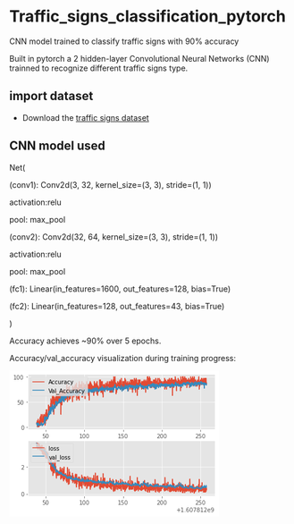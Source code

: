 # Traffic_signs_classification_pytorch
CNN model trained to classify traffic signs with 90% accuracy

Built in pytorch a 2 hidden-layer Convolutional Neural Networks (CNN) trainned to recognize different traffic signs type.

## import dataset
* Download the [traffic signs dataset](https://www.kaggle.com/meowmeowmeowmeowmeow/gtsrb-german-traffic-sign/download)

## CNN model used 
Net(

  (conv1): Conv2d(3, 32, kernel_size=(3, 3), stride=(1, 1))
  
  activation:relu
  
  pool: max_pool
  
  (conv2): Conv2d(32, 64, kernel_size=(3, 3), stride=(1, 1))
  
  activation:relu
  
  pool: max_pool
  
  (fc1): Linear(in_features=1600, out_features=128, bias=True)
  
  (fc2): Linear(in_features=128, out_features=43, bias=True)
  
)

Accuracy achieves ~90% over 5 epochs.

Accuracy/val_accuracy visualization during training progress:

![accuracy plot](https://github.com/xuegoleta/Traffic_signs_classification_pytorch/blob/main/images/accuracy_plot.png)
